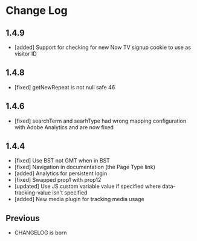 # Change Log

## 1.4.9
 * [added] Support for checking for new Now TV signup cookie to use as visitor ID

## 1.4.8
 * [fixed] getNewRepeat is not null safe 46

## 1.4.6

 * [fixed] searchTerm and searhType had wrong mapping configuration with Adobe Analytics and are now fixed

## 1.4.4

 * [fixed] Use BST not GMT when in BST
 * [fixed] Navigation in documentation (the Page Type link)
 * [added] Analytics for persistent login
 * [fixed] Swapped prop1 with prop12
 * [updated] Use JS custom variable value if specified where data-tracking-value isn't specified
 * [added] New media plugin for tracking media usage

## Previous

 * CHANGELOG is born

